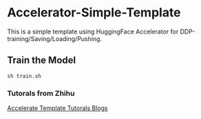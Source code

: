 # Accelerator-Simple-Template
This is a simple template using HuggingFace Accelerator for DDP-training/Saving/Loading/Pushing. 


## Train the Model
```
sh train.sh
```


### Tutorals from Zhihu
[Accelerate Template Tutorals Blogs](https://zhuanlan.zhihu.com/p/677963884)


